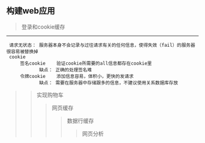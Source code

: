 ## 构建web应用
> 登录和cookie缓存
  ---
     请求无状态： 服务器本身不会记录与过往请求有关的任何信息，使得失效（fail）的服务器很容易被替换掉
     cookie
         签名cookie    验证cookie所需要的all信息都存在cookie里
                缺点： 正确的处理签名难
         令牌cookie    添加信息容易，体积小，更快的发请求
                缺点： 需要在服务器中存储跟多的信息，不建议使用关系数据库存放

>> 实现购物车
>>> 网页缓存
>>>> 数据行缓存
>>>>> 网页分析